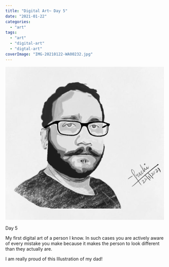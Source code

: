 ```yaml
---
title: "Digital Art~ Day 5"
date: "2021-01-22"
categories: 
  - "art"
tags: 
  - "art"
  - "digital-art"
  - "digtal-art"
coverImage: "IMG-20210122-WA00232.jpg"
---
```


![](images/IMG-20210122-WA0023-e1629177686179-494x477.jpg)

Day 5

My first digital art of a person I know. In such cases you are actively aware of every mistake you make because it makes the person to look different than they actually are.

I am really proud of this Illustration of my dad!
